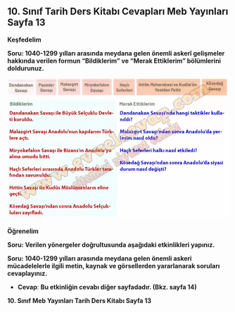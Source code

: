 ## 10. Sınıf Tarih Ders Kitabı Cevapları Meb Yayınları Sayfa 13

**Keşfedelim**

**Soru: 1040-1299 yılları arasında meydana gelen önemli askerî gelişmeler hakkında verilen formun “Bildiklerim” ve “Merak Ettiklerim” bölümlerini doldurunuz.**

![](./image1.webp)

**Öğrenelim**

**Soru: Verilen yönergeler doğrultusunda aşağıdaki etkinlikleri yapınız.**

**Soru: 1040-1299 yılları arasında meydana gelen önemli askeri mücadelelerle ilgili metin, kaynak ve görsellerden yararlanarak soruları cevaplayınız.**

* **Cevap**: **Bu etkinliğin cevabı diğer sayfadadır. (Bkz. sayfa 14)**

**10. Sınıf Meb Yayınları Tarih Ders Kitabı Sayfa 13**